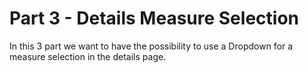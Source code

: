 # Part 3 - Details Measure Selection

In this 3 part we want to have the possibility to use a Dropdown for a measure selection in the details page.

